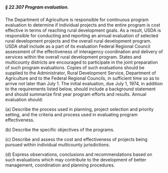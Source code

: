 ##### § 22.307 Program evaluation. #####

The Department of Agriculture is responsible for continuous program evaluation to determine if individual projects and the entire program is cost effective in terms of reaching rural development goals. As a result, USDA is responsible for conducting and reporting an annual evaluation of selected rural development projects and the overall rural development program. USDA shall include as a part of its evaluation Federal Regional Council assessment of the effectiveness of interagency coordination and delivery of services within the overall rural development program. States and multicounty districts are encouraged to participate in the joint preparation of such program evaluations. Copies of such evaluations should be supplied to the Administrator, Rural Development Service, Department of Agriculture and to the Federal Regional Councils, in sufficient time so as to arrive not later than July 1. The initial evaluation, due July 1, 1974, in addition to the requirements listed below, should include a background statement and should summarize first year program efforts and results. Annual evaluation should:

(a) Describe the process used in planning, project selection and priority setting, and the criteria and process used in evaluating program effectiveness.

(b) Describe the specific objectives of the programs.

(c) Describe and assess the cost and effectiveness of projects being pursued within individual multicounty jurisdictions.

(d) Express observations, conclusions and recommendations based on such evaluations which may contribute to the development of better management, coordination and planning procedures.